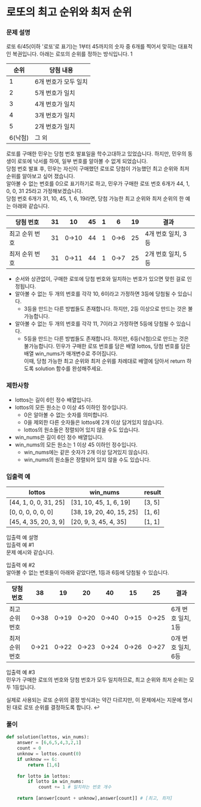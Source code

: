 # 로또의 최고 순위와 최저 순위

### 문제 설명
로또 6/45(이하 '로또'로 표기)는 1부터 45까지의 숫자 중 6개를 찍어서 맞히는 대표적인 복권입니다. 아래는 로또의 순위를 정하는 방식입니다. 1

|순위	|당첨 내용|
|-----|-------|
|1|	6개 번호가 모두 일치|
|2	|5개 번호가 일치|
|3	|4개 번호가 일치|
|4	|3개 번호가 일치|
|5	|2개 번호가 일치|
|6(낙첨)	|그 외|        
                
로또를 구매한 민우는 당첨 번호 발표일을 학수고대하고 있었습니다. 하지만, 민우의 동생이 로또에 낙서를 하여, 일부 번호를 알아볼 수 없게 되었습니다.             
당첨 번호 발표 후, 민우는 자신이 구매했던 로또로 당첨이 가능했던 최고 순위와 최저 순위를 알아보고 싶어 졌습니다.                  
알아볼 수 없는 번호를 0으로 표기하기로 하고, 민우가 구매한 로또 번호 6개가 44, 1, 0, 0, 31 25라고 가정해보겠습니다.                             
당첨 번호 6개가 31, 10, 45, 1, 6, 19라면, 당첨 가능한 최고 순위와 최저 순위의 한 예는 아래와 같습니다.

|당첨 번호	|31|	10|	45	|1|	6|	19|	결과|
|-----|------|------|--------|----------|---------|--------|--------|
|최고 순위 번호	|31|	0→10|	44|	1|	0→6|	25|	4개 번호 일치, 3등|
|최저 순위 번호	|31	|0→11	|44	|1	|0→7	|25	|2개 번호 일치, 5등|         
                   
+ 순서와 상관없이, 구매한 로또에 당첨 번호와 일치하는 번호가 있으면 맞힌 걸로 인정됩니다.
+ 알아볼 수 없는 두 개의 번호를 각각 10, 6이라고 가정하면 3등에 당첨될 수 있습니다.
  + 3등을 만드는 다른 방법들도 존재합니다. 하지만, 2등 이상으로 만드는 것은 불가능합니다.
+ 알아볼 수 없는 두 개의 번호를 각각 11, 7이라고 가정하면 5등에 당첨될 수 있습니다.
  + 5등을 만드는 다른 방법들도 존재합니다. 하지만, 6등(낙첨)으로 만드는 것은 불가능합니다.
민우가 구매한 로또 번호를 담은 배열 lottos, 당첨 번호를 담은 배열 win_nums가 매개변수로 주어집니다.              
이때, 당첨 가능한 최고 순위와 최저 순위를 차례대로 배열에 담아서 return 하도록 solution 함수를 완성해주세요.

### 제한사항
+ lottos는 길이 6인 정수 배열입니다.
+ lottos의 모든 원소는 0 이상 45 이하인 정수입니다.
  + 0은 알아볼 수 없는 숫자를 의미합니다.
  + 0을 제외한 다른 숫자들은 lottos에 2개 이상 담겨있지 않습니다.
  + lottos의 원소들은 정렬되어 있지 않을 수도 있습니다.
+ win_nums은 길이 6인 정수 배열입니다.
+ win_nums의 모든 원소는 1 이상 45 이하인 정수입니다.
  + win_nums에는 같은 숫자가 2개 이상 담겨있지 않습니다.
  + win_nums의 원소들은 정렬되어 있지 않을 수도 있습니다.
### 입출력 예
|lottos|	win_nums|	result|
|----|-------|---------|
|[44, 1, 0, 0, 31, 25]|	[31, 10, 45, 1, 6, 19]	|[3, 5]|
|[0, 0, 0, 0, 0, 0]	|[38, 19, 20, 40, 15, 25]	|[1, 6]|
|[45, 4, 35, 20, 3, 9]	|[20, 9, 3, 45, 4, 35]|	[1, 1]|          
           
입출력 예 설명       
입출력 예 #1               
문제 예시와 같습니다.          
              
입출력 예 #2                
알아볼 수 없는 번호들이 아래와 같았다면, 1등과 6등에 당첨될 수 있습니다.

|당첨 번호|	38|	19	|20|	40|	15|	25|	결과|
|-----|-------|--------|---------|---------|------------|-----------|----------|
|최고 순위 번호|	0→38|	0→19|	0→20|	0→40|	0→15|	0→25|	6개 번호 일치, 1등|
|최저 순위 번호|	0→21|	0→22|	0→23	|0→24|	0→26|	0→27|	0개 번호 일치, 6등|       
                 
입출력 예 #3              
민우가 구매한 로또의 번호와 당첨 번호가 모두 일치하므로, 최고 순위와 최저 순위는 모두 1등입니다.       
                           
실제로 사용되는 로또 순위의 결정 방식과는 약간 다르지만, 이 문제에서는 지문에 명시된 대로 로또 순위를 결정하도록 합니다.  ↩

### 풀이
```python
def solution(lottos, win_nums):
    answer = [6,6,5,4,3,2,1]
    count = 0
    unknow = lottos.count(0)
    if unknow == 6:
        return [1,6]
    
    for lotto in lottos:
        if lotto in win_nums:
            count += 1 # 일치하는 번호 개수
    
    return [answer[count + unknow],answer[count]] # [최고, 최저]
```
